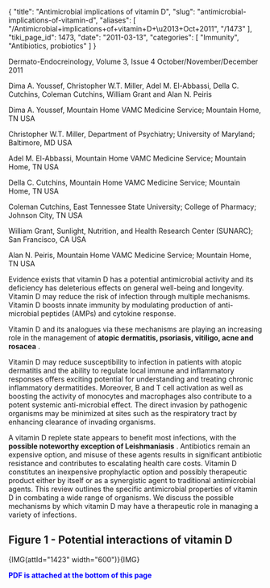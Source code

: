 {
  "title": "Antimicrobial implications of vitamin D",
  "slug": "antimicrobial-implications-of-vitamin-d",
  "aliases": [
    "/Antimicrobial+implications+of+vitamin+D+\u2013+Oct+2011",
    "/1473"
  ],
  "tiki_page_id": 1473,
  "date": "2011-03-13",
  "categories": [
    "Immunity",
    "Antibiotics, probiotics"
  ]
}

Dermato-Endocreinology, Volume 3, Issue 4   October/November/December 2011

Dima A. Youssef, Christopher W.T. Miller, Adel M. El-Abbassi, Della C. Cutchins, Coleman Cutchins, William Grant and Alan N. Peiris

Dima A. Youssef,     Mountain Home VAMC Medicine Service; Mountain Home, TN USA 

Christopher W.T. Miller,     Department of Psychiatry; University of Maryland; Baltimore, MD USA 

Adel M. El-Abbassi,     Mountain Home VAMC Medicine Service; Mountain Home, TN USA 

Della C. Cutchins,     Mountain Home VAMC Medicine Service; Mountain Home, TN USA 

Coleman Cutchins,     East Tennessee State University; College of Pharmacy; Johnson City, TN USA 

William Grant,     Sunlight, Nutrition, and Health Research Center (SUNARC); San Francisco, CA USA 

Alan N. Peiris,     Mountain Home VAMC Medicine Service; Mountain Home, TN USA 

Evidence exists that vitamin D has a potential antimicrobial activity and its deficiency has deleterious effects on general well-being and longevity. Vitamin D may reduce the risk of infection through multiple mechanisms. Vitamin D boosts innate immunity by modulating production of anti-microbial peptides (AMPs) and cytokine response. 

Vitamin D and its analogues via these mechanisms are playing an increasing role in the management of  **atopic dermatitis, psoriasis, vitiligo, acne and rosacea** . 

Vitamin D may reduce susceptibility to infection in patients with atopic dermatitis and the ability to regulate local immune and inflammatory responses offers exciting potential for understanding and treating chronic inflammatory dermatitides. Moreover, B and T cell activation as well as boosting the activity of monocytes and macrophages also contribute to a potent systemic anti-microbial effect. The direct invasion by pathogenic organisms may be minimized at sites such as the respiratory tract by enhancing clearance of invading organisms. 

A vitamin D replete state appears to benefit most infections, with the  **possible noteworthy exception of Leishmaniasis** . Antibiotics remain an expensive option, and misuse of these agents results in significant antibiotic resistance and contributes to escalating health care costs. Vitamin D constitutes an inexpensive prophylactic option and possibly therapeutic product either by itself or as a synergistic agent to traditional antimicrobial agents. This review outlines the specific antimicrobial properties of vitamin D in combating a wide range of organisms. We discuss the possible mechanisms by which vitamin D may have a therapeutic role in managing a variety of infections.

## Figure 1 - Potential interactions of vitamin D

{IMG(attId="1423" width="600")}{IMG}

 **<span style="color:#00F;">PDF is attached at the bottom of this page</span>** 
